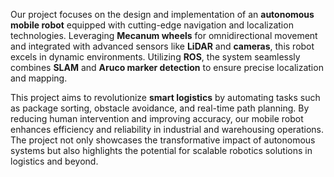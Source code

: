 Our project focuses on the design and implementation of an **autonomous mobile robot** equipped with cutting-edge navigation and localization technologies. Leveraging **Mecanum wheels** for omnidirectional movement and integrated with advanced sensors like **LiDAR** and **cameras**, this robot excels in dynamic environments. Utilizing **ROS**, the system seamlessly combines **SLAM** and **Aruco marker detection** to ensure precise localization and mapping.

This project aims to revolutionize **smart logistics** by automating tasks such as package sorting, obstacle avoidance, and real-time path planning. By reducing human intervention and improving accuracy, our mobile robot enhances efficiency and reliability in industrial and warehousing operations. The project not only showcases the transformative impact of autonomous systems but also highlights the potential for scalable robotics solutions in logistics and beyond.
